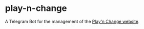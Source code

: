 # play-n-change

A Telegram Bot for the management of the [Play'n Change website](https://www.playnchange.com/).
